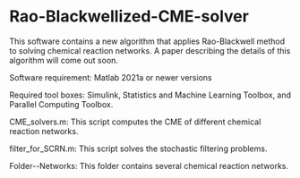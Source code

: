 # Rao-Blackwellized-CME-solver

This software contains a new algorithm that applies Rao-Blackwell method to solving chemical reaction networks. 
A paper describing the details of this algorithm will come out soon. 

Software requirement:
Matlab 2021a or newer versions

Required tool boxes:
Simulink,
Statistics and Machine Learning Toolbox,
and Parallel Computing Toolbox. 

CME_solvers.m:
This script computes the CME of different chemical reaction networks. 

filter_for_SCRN.m:
This script solves the stochastic filtering problems. 

Folder--Networks:
This folder contains several chemical reaction networks. 
